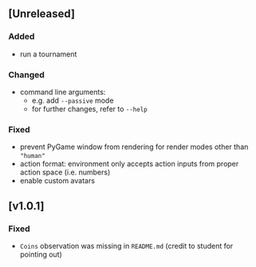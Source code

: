 ## [Unreleased]
### Added
- run a tournament
### Changed
- command line arguments:
    - e.g. add ```--passive``` mode
    - for further changes, refer to ```--help```
### Fixed
- prevent PyGame window from rendering for render modes other than ```"human"```
- action format: environment only accepts action inputs from proper action space (i.e. numbers)
- enable custom avatars

## [v1.0.1]
### Fixed
- ```Coins``` observation was missing in ```README.md``` (credit to student for pointing out)